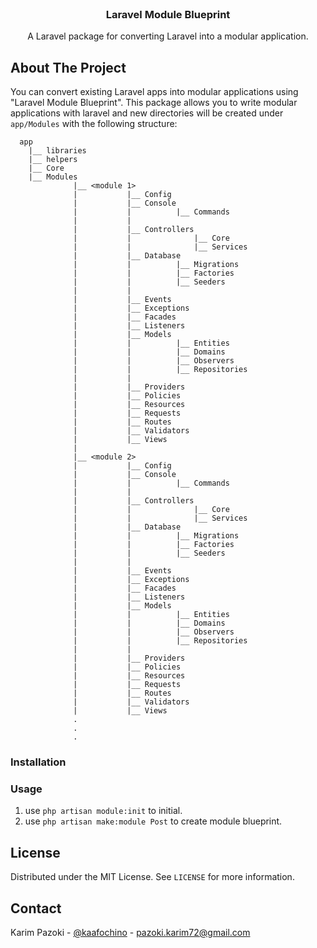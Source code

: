 <div id="top"></div>



<!-- PROJECT LOGO -->
<br />
<div align="center">
  <h3 align="center">Laravel Module Blueprint</h3>

  <p align="center">
    A Laravel package for converting Laravel into a modular application.
  </p>
</div>

<!-- ABOUT THE PROJECT -->
## About The Project

You can convert existing Laravel apps into modular applications using "Laravel Module Blueprint". This package allows you to write modular applications with laravel and new directories will be created under `app/Modules` with the following structure:

```
  app
    |__ libraries
    |__ helpers
    |__ Core
    |__ Modules
              |__ <module 1>
              |           |__ Config
              |           |__ Console
              |           |          |__ Commands
              |           |
              |           |__ Controllers
              |           |              |__ Core
              |           |              |__ Services
              |           |__ Database
              |           |          |__ Migrations
              |           |          |__ Factories
              |           |          |__ Seeders
              |           |
              |           |__ Events
              |           |__ Exceptions
              |           |__ Facades
              |           |__ Listeners
              |           |__ Models
              |           |          |__ Entities
              |           |          |__ Domains
              |           |          |__ Observers
              |           |          |__ Repositories
              |           |
              |           |__ Providers
              |           |__ Policies
              |           |__ Resources
              |           |__ Requests
              |           |__ Routes
              |           |__ Validators
              |           |__ Views
              |
              |__ <module 2>
              |           |__ Config
              |           |__ Console
              |           |          |__ Commands
              |           |
              |           |__ Controllers
              |           |              |__ Core
              |           |              |__ Services
              |           |__ Database
              |           |          |__ Migrations
              |           |          |__ Factories
              |           |          |__ Seeders
              |           |
              |           |__ Events
              |           |__ Exceptions
              |           |__ Facades
              |           |__ Listeners
              |           |__ Models
              |           |          |__ Entities
              |           |          |__ Domains
              |           |          |__ Observers
              |           |          |__ Repositories
              |           |
              |           |__ Providers
              |           |__ Policies
              |           |__ Resources
              |           |__ Requests
              |           |__ Routes
              |           |__ Validators
              |           |__ Views
              .
              .
              .
```

<!-- GETTING STARTED -->
### Installation 


### Usage
 1. use `php artisan module:init` to initial.
 2. use `php artisan make:module Post` to create module blueprint.
<!-- LICENSE -->
## License

Distributed under the MIT License. See `LICENSE` for more information.

<!-- CONTACT -->
## Contact

Karim Pazoki - [@kaafochino](https://twitter.com/kaafochino) - pazoki.karim72@gmail.com
